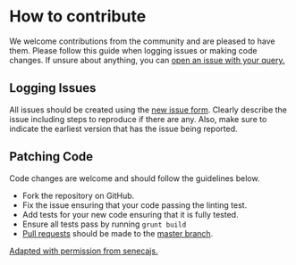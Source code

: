 # How to contribute
We welcome contributions from the community and are pleased to have them.
Please follow this guide when logging issues or making code changes. If unsure
about anything, you can [open an issue with your query.][newIssue]

## Logging Issues
All issues should be created using the [new issue form][newIssue].  Clearly
describe the issue including steps to reproduce if there are any.  Also, make
sure to indicate the earliest version that has the issue being reported.

## Patching Code
Code changes are welcome and should follow the guidelines below.

* Fork the repository on GitHub.
* Fix the issue ensuring that your code passing the linting test.
* Add tests for your new code ensuring that it is fully tested.
* Ensure all tests pass by running `grunt build`
* [Pull requests][pr] should be made to the [master branch]().

[Adapted with permission from senecajs.](https://github.com/senecajs/seneca/)

[newIssue]: https://github.com/apparatus/kafkaesque/issues/new
[pr]: http://help.github.com/send-pull-requests/
[master]: https://github.com/apparatus/kafkaesque/tree/master
